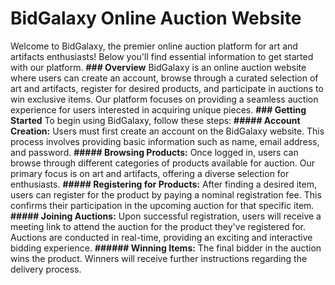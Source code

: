 # BidGalaxy Online Auction Website
Welcome to BidGalaxy, the premier online auction platform for art and artifacts enthusiasts! Below you'll find essential information to get started with our platform.
**### Overview**
BidGalaxy is an online auction website where users can create an account, browse through a curated selection of art and artifacts, register for desired products, and participate in auctions to win exclusive items. Our platform focuses on providing a seamless auction experience for users interested in acquiring unique pieces.
**### Getting Started**
To begin using BidGalaxy, follow these steps:
**##### Account Creation:** Users must first create an account on the BidGalaxy website. This process involves providing basic information such as name, email address, and password.
**##### Browsing Products:** Once logged in, users can browse through different categories of products available for auction. Our primary focus is on art and artifacts, offering a diverse selection for enthusiasts.
**##### Registering for Products:** After finding a desired item, users can register for the product by paying a nominal registration fee. This confirms their participation in the upcoming auction for that specific item.
**##### Joining Auctions:** Upon successful registration, users will receive a meeting link to attend the auction for the product they've registered for. Auctions are conducted in real-time, providing an exciting and interactive bidding experience.
**###### Winning Items:** The final bidder in the auction wins the product. Winners will receive further instructions regarding the delivery process.
